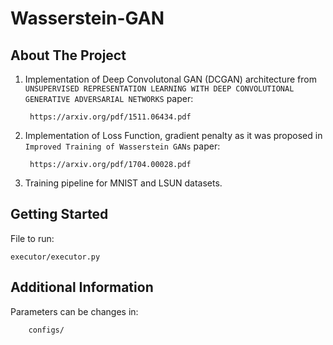# Wasserstein-GAN

## About The Project

1) Implementation of Deep Convolutonal GAN (DCGAN) architecture from `UNSUPERVISED REPRESENTATION LEARNING WITH DEEP CONVOLUTIONAL GENERATIVE ADVERSARIAL NETWORKS` paper:

        https://arxiv.org/pdf/1511.06434.pdf
        
2) Implementation of Loss Function, gradient penalty as it was proposed in `Improved Training of Wasserstein GANs` paper:

        https://arxiv.org/pdf/1704.00028.pdf

3) Training pipeline for MNIST and LSUN datasets.


## Getting Started

File to run:

    executor/executor.py
  
  
## Additional Information

Parameters can be changes in:

        configs/
